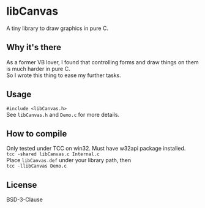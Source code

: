 # libCanvas #
A tiny library to draw graphics in pure C.  
  
## Why it's there ##
As a former VB lover, I found that controlling forms and draw things on them is much harder in pure C.  
So I wrote this thing to ease my further tasks.  
  
## Usage ##
```#include <libCanvas.h>```  
See `libCanvas.h` and `Demo.c` for more details.  
  
## How to compile ##
Only tested under TCC on win32. Must have w32api package installed.  
`tcc -shared libCanvas.c Internal.c`  
Place `libCanvas.def` under your library path, then  
`tcc -llibCanvas Demo.c`  
  
## License ##
BSD-3-Clause
